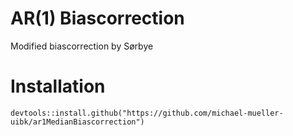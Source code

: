 # AR(1) Biascorrection

Modified biascorrection by Sørbye

# Installation

```{r}
devtools::install.github("https://github.com/michael-mueller-uibk/ar1MedianBiascorrection")
```